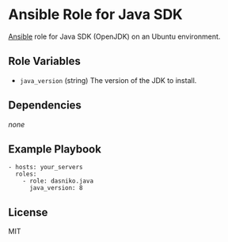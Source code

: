 # Ansible Role for Java SDK

[Ansible](https://www.ansible.com/) role for Java SDK (OpenJDK) on an Ubuntu environment.

## Role Variables

- `java_version` (string) The version of the JDK to install.

## Dependencies

_none_

## Example Playbook

    - hosts: your_servers
      roles:
        - role: dasniko.java
          java_version: 8

## License

MIT
